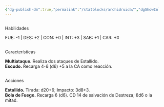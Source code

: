 ```yaml
---
{"dg-publish-dm":true,"permalink":"/statblocks/archidruida/","dgShowInlineTitle":"false"}
---
```


<p><span><span style="display:none"> AC:<span id="ac"><strong>14</strong></span> | HP: <span id="hp">104</span> | IN: <span id="in">2</span></span></span></p><p><span><div data-callout-metadata="" data-callout-fold="" data-callout="example" class="callout node-insert-event"><div class="callout-title" dir="auto"><div class="callout-icon"><svg width="16" height="16"></svg></div><div class="callout-title-inner">Habilidades</div></div><div class="callout-content">
<p dir="auto">FUE: -1 | DES: +2 | CON: +0 | INT: +3 | SAB: +1 | CAR: +0</p><p dir="auto"></p>
</div></div></span></p><p><span><div data-callout-metadata="" data-callout-fold="" data-callout="tip" class="callout node-insert-event"><div class="callout-title" dir="auto"><div class="callout-icon"><svg width="16" height="16"></svg></div><div class="callout-title-inner">Características</div></div><div class="callout-content">
<p dir="auto"><strong>Multiataque</strong>. Realiza dos ataques de Estallido.<br>
<strong>Escudo.</strong> Recarga 4-6 (d6) +5 a la CA como reacción.</p>
</div></div></span></p><p><span><div data-callout-metadata="" data-callout-fold="" data-callout="danger" class="callout node-insert-event"><div class="callout-title" dir="auto"><div class="callout-icon"><svg width="16" height="16"></svg></div><div class="callout-title-inner">Acciones</div></div><div class="callout-content">
<p dir="auto"><strong>Estallido.</strong> Tirada: d20+6; Impacto: 3d8+3.<br>
<strong>Bola de Fuego.</strong> Recarga 6 (d6). CD 14 de salvación de Destreza; 8d6 o la mitad.</p>
</div></div></span></p>